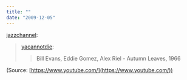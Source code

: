 ```yaml
---
title: ""
date: "2009-12-05"
---
```


[jazzchannel](http://jazzchannel.tumblr.com/post/257696228/yacannotdie-bill-evans-eddie-gomez-alex-riel):

> [yacannotdie](http://yacannotdie.tumblr.com/post/257480301/bill-evans-eddie-gomez-alex-riel-autumn):
> 
> > Bill Evans, Eddie Gomez, Alex Riel - Autumn Leaves, 1966

(Source: [https://www.youtube.com/](https://www.youtube.com/))
